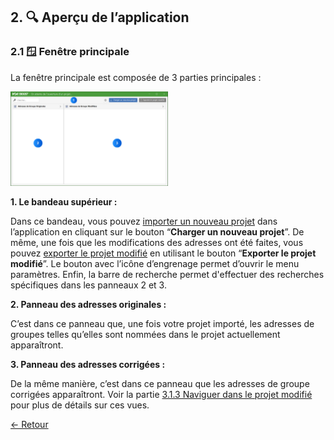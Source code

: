 ## 2. 🔍 Aperçu de l’application

### 2.1 🪟 Fenêtre principale

La fenêtre principale est composée de 3 parties principales : 

<img src="Pictures/MainWindow.png" alt="fenetre-principale" style="width:50%;"/>

**1. Le bandeau supérieur :**

Dans ce bandeau, vous pouvez [importer un nouveau projet](#importer-nouveau-projet) dans l’application en cliquant sur le bouton “**Charger un nouveau projet**”. De même, une fois que les modifications des adresses ont été faites, vous pouvez [exporter le projet modifié](#exporter-projet) en utilisant le bouton “**Exporter le projet modifié**”. Le bouton avec l’icône d’engrenage permet d’ouvrir le menu paramètres. Enfin, la barre de recherche permet d'effectuer des recherches spécifiques dans les panneaux 2 et 3. 

**2. Panneau des adresses originales :**

C’est dans ce panneau que, une fois votre projet importé, les adresses de groupes telles qu’elles sont nommées dans le projet actuellement apparaîtront. 

**3. Panneau des adresses corrigées :**

De la même manière, c’est dans ce panneau que les adresses de groupe corrigées apparaîtront. Voir la partie [3.1.3 Naviguer dans le projet modifié](#naviger-projet) pour plus de détails sur ces vues. 

[← Retour](appOverview.md)
